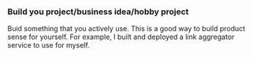 
### Build you project/business idea/hobby project
Buid something that you actively use. This is a good way to build product sense for yourself. For example, I built and deployed a link aggregator service to use for myself.
